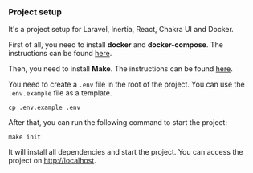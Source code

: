 ### Project setup
It's a project setup for Laravel, Inertia, React, Chakra UI and Docker.

First of all, you need to install **docker** and **docker-compose**. The instructions can be found [here](https://docs.docker.com/compose/install/).

Then, you need to install **Make**. The instructions can be found [here](https://www.gnu.org/software/make/).

You need to create a `.env` file in the root of the project. You can use the `.env.example` file as a template.
```
cp .env.example .env
```
After that, you can run the following command to start the project:
```
make init
```
It will install all dependencies and start the project. You can access the project on [http://localhost](http://localhost).
